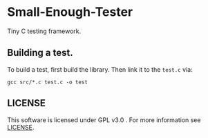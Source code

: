 # Small-Enough-Tester

Tiny C testing framework.

## Building a test.

To build a test, first build the library. Then link it to the `test.c` via:

    gcc src/*.c test.c -o test

## LICENSE

This software is licensed under GPL v3.0 . For more information see [LICENSE](LICENSE).

